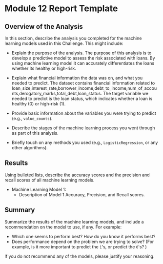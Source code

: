 # Module 12 Report Template

## Overview of the Analysis

In this section, describe the analysis you completed for the machine learning models used in this Challenge. This might include:

* Explain the purpose of the analysis.
The purpose of this analysis is to develop a predictive model to  assess the risk associated with loans. 
By using machine learning model it can accurately differentiates the loans whether its healthy or high-risk.

* Explain what financial information the data was on, and what you needed to predict.
The dataset contains financial information related to loan_size,interest_rate,borrower_income,debt_to_income,num_of_accounts,derogatory_marks,total_debt,loan_status. 
The target variable we needed to predict is the loan status, which indicates whether a loan is healthy (0) or high-risk (1).

* Provide basic information about the variables you were trying to predict (e.g., `value_counts`).

* Describe the stages of the machine learning process you went through as part of this analysis.
* Briefly touch on any methods you used (e.g., `LogisticRegression`, or any other algorithms).

## Results

Using bulleted lists, describe the accuracy scores and the precision and recall scores of all machine learning models.

* Machine Learning Model 1:
    * Description of Model 1 Accuracy, Precision, and Recall scores.

## Summary

Summarize the results of the machine learning models, and include a recommendation on the model to use, if any. For example:

* Which one seems to perform best? How do you know it performs best?
* Does performance depend on the problem we are trying to solve? (For example, is it more important to predict the `1`'s, or predict the `0`'s? )

If you do not recommend any of the models, please justify your reasoning.
